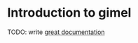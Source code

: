 # Introduction to gimel

TODO: write [great documentation](http://jacobian.org/writing/what-to-write/)
